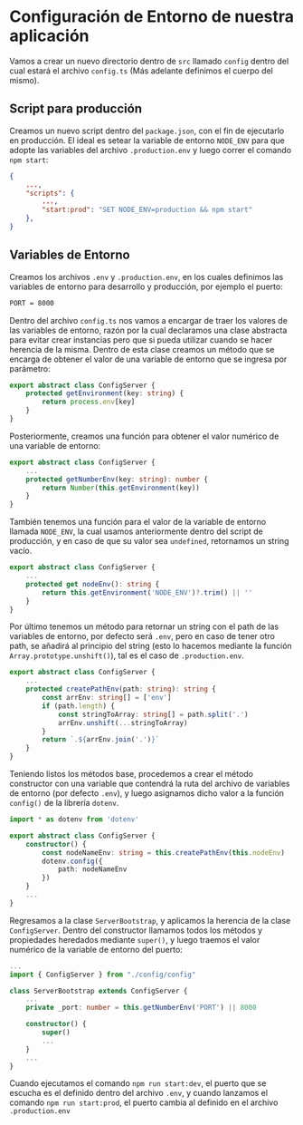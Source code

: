 # Configuración de Entorno de nuestra aplicación

Vamos a crear un nuevo directorio dentro de `src` llamado `config` dentro del cual estará el archivo `config.ts` (Más adelante definimos el cuerpo del mismo).

## Script para producción

Creamos un nuevo script dentro del `package.json`, con el fin de ejecutarlo en producción. El ideal es setear la variable de entorno `NODE_ENV` para que adopte las variables del archivo `.production.env` y luego correr el comando `npm start`:

```json
{
    ...,
    "scripts": {
        ...,
        "start:prod": "SET NODE_ENV=production && npm start"
    },
}
```

## Variables de Entorno

Creamos los archivos `.env` y `.production.env`, en los cuales definimos las variables de entorno para desarrollo y producción, por ejemplo el puerto:

```txt
PORT = 8000
```

Dentro del archivo `config.ts` nos vamos a encargar de traer los valores de las variables de entorno, razón por la cual declaramos una clase abstracta para evitar crear instancias pero que si pueda utilizar cuando se hacer herencia de la misma. Dentro de esta clase creamos un método que se encarga de obtener el valor de una variable de entorno que se ingresa por parámetro:

```ts
export abstract class ConfigServer { 
    protected getEnvironment(key: string) {
        return process.env[key]
    }
}
```

Posteriormente, creamos una función para obtener el valor numérico de una variable de entorno:

```ts
export abstract class ConfigServer { 
    ...
    protected getNumberEnv(key: string): number {
        return Number(this.getEnvironment(key))
    }
}
```

También tenemos una función para el valor de la variable de entorno llamada `NODE_ENV`, la cual usamos anteriormente dentro del script de producción, y en caso de que su valor sea `undefined`, retornamos un string vacío.

```ts
export abstract class ConfigServer { 
    ...
    protected get nodeEnv(): string {
        return this.getEnvironment('NODE_ENV')?.trim() || ''
    }
}
```

Por último tenemos un método para retornar un string con el path de las variables de entorno, por defecto será `.env`, pero en caso de tener otro path, se añadirá al principio del string (esto lo hacemos mediante la función `Array.prototype.unshift()`), tal es el caso de `.production.env`.

```ts
export abstract class ConfigServer {
    ...
    protected createPathEnv(path: string): string {
        const arrEnv: string[] = ['env']
        if (path.length) {
            const stringToArray: string[] = path.split('.')
            arrEnv.unshift(...stringToArray)
        }
        return `.${arrEnv.join('.')}`
    }
}
```

Teniendo listos los métodos base, procedemos a crear el método constructor con una variable que contendrá la ruta del archivo de variables de entorno (por defecto `.env`), y luego asignamos dicho valor a la función `config()` de la librería `dotenv`.

```ts
import * as dotenv from 'dotenv'

export abstract class ConfigServer {
    constructor() {
        const nodeNameEnv: string = this.createPathEnv(this.nodeEnv)
        dotenv.config({
            path: nodeNameEnv
        })
    }
    ...
}
```

Regresamos a la clase `ServerBootstrap`, y aplicamos la herencia de la clase `ConfigServer`. Dentro del constructor llamamos todos los métodos y propiedades heredados mediante `super()`, y luego traemos el valor numérico de la variable de entorno del puerto:

```ts
...
import { ConfigServer } from "./config/config"

class ServerBootstrap extends ConfigServer {
    ...
    private _port: number = this.getNumberEnv('PORT') || 8000

    constructor() {
        super()
        ...
    }
    ...
}
```

Cuando ejecutamos el comando `npm run start:dev`, el puerto que se escucha es el definido dentro del archivo `.env`, y cuando lanzamos el comando `npm run start:prod`, el puerto cambia al definido en el archivo `.production.env`
